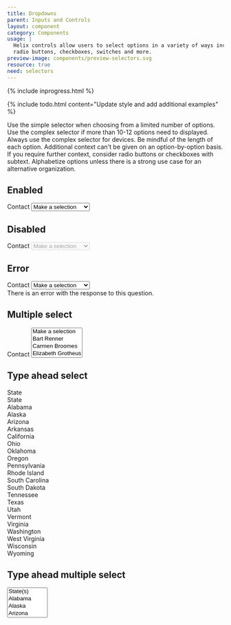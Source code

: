 ```yaml
---
title: Dropdowns
parent: Inputs and Controls
layout: component
category: Components
usage: |
  Helix controls allow users to select options in a variety of ways including
  radio buttons, checkboxes, switches and more.
preview-image: components/preview-selectors.svg
resource: true
need: selectors
---
```


{% include inprogress.html %}

{% include todo.html content="Update style and add additional examples" %}

Use the simple selector when choosing from a limited number of options. Use the
complex selector if more than 10-12 options need to displayed.
Always use the complex selector for devices. Be mindful of the length
of each option. Additional context can't be given on an option-by-option basis.
If you require further context, consider radio buttons or checkboxes with subtext.
Alphabetize options unless there is a strong use case for an alternative
organization.

## Enabled

<div class="UI form">
  <div class="field">
    <label>Contact</label>
    <select class="UI dropdown">
      <option value="">Make a selection</option>
      <option value="Bart">Bart Renner</option>
      <option value="Carmen">Carmen Broomes</option>
      <option value="Elizabeth">Elizabeth Grotheus</option>
      <option value="Eric">Eric Weidner</option>
      <option value="Lane">Lane Fielder</option>
      <option value="Mikey">Mikey Hougland</option>
      <option value="Tommy">Tommy Shook</option>
      <option value="Ty">Ty Taylor</option>
    </select>
  </div>
</div>

## Disabled
<div class="UI form">
  <div class="field">
    <label>Contact</label>
    <select class="UI dropdown disabled" disabled>
      <option value="">Make a selection</option>
      <option value="Bart">Bart Renner</option>
      <option value="Carmen">Carmen Broomes</option>
      <option value="Elizabeth">Elizabeth Grotheus</option>
      <option value="Eric">Eric Weidner</option>
      <option value="Lane">Lane Fielder</option>
      <option value="Mikey">Mikey Hougland</option>
      <option value="Tommy">Tommy Shook</option>
      <option value="Ty">Ty Taylor</option>
    </select>
  </div>
</div>

## Error

<div class="UI form error">
  <div class="field error">
    <label>Contact</label>
    <select class="UI dropdown">
      <option value="">Make a selection</option>
      <option value="Bart">Bart Renner</option>
      <option value="Carmen">Carmen Broomes</option>
      <option value="Elizabeth">Elizabeth Grotheus</option>
      <option value="Eric">Eric Weidner</option>
      <option value="Lane">Lane Fielder</option>
      <option value="Mikey">Mikey Hougland</option>
      <option value="Tommy">Tommy Shook</option>
      <option value="Ty">Ty Taylor</option>
    </select>
    <div class="UI error message">
      There is an error with the response to this question.
    </div>
  </div>
</div>

## Multiple select

<div class="UI form">
  <div class="field">
    <label>Contact</label>
    <select multiple="" class="UI dropdown">
      <option value="">Make a selection</option>
      <option value="Bart">Bart Renner</option>
      <option value="Carmen">Carmen Broomes</option>
      <option value="Elizabeth">Elizabeth Grotheus</option>
      <option value="Eric">Eric Weidner</option>
      <option value="Lane">Lane Fielder</option>
      <option value="Mikey">Mikey Hougland</option>
      <option value="Tommy">Tommy Shook</option>
      <option value="Ty">Ty Taylor</option>
    </select>
  </div>
</div>

## Type ahead select

<div class="UI form">
  <div class="field">
    <div class="UI fluid search selection dropdown">
      <input type="hidden" name="state">
      <i class="dropdown icon"></i>
      <div class="default text">State</div>
      <div class="menu">
        <div class="item" data-value="">State</div>
        <div class="item" data-value="AL">Alabama</div>
        <div class="item" data-value="AK">Alaska</div>
        <div class="item" data-value="AZ">Arizona</div>
        <div class="item" data-value="AR">Arkansas</div>
        <div class="item" data-value="CA">California</div>
        <!-- Saving your scroll sanity !-->
        <div class="item" data-value="OH">Ohio</div>
        <div class="item" data-value="OK">Oklahoma</div>
        <div class="item" data-value="OR">Oregon</div>
        <div class="item" data-value="PA">Pennsylvania</div>
        <div class="item" data-value="RI">Rhode Island</div>
        <div class="item" data-value="SC">South Carolina</div>
        <div class="item" data-value="SD">South Dakota</div>
        <div class="item" data-value="TN">Tennessee</div>
        <div class="item" data-value="TX">Texas</div>
        <div class="item" data-value="UT">Utah</div>
        <div class="item" data-value="VT">Vermont</div>
        <div class="item" data-value="VA">Virginia</div>
        <div class="item" data-value="WA">Washington</div>
        <div class="item" data-value="WV">West Virginia</div>
        <div class="item" data-value="WI">Wisconsin</div>
        <div class="item" data-value="WY">Wyoming</div>
      </div>
    </div>
  </div>
</div>

## Type ahead multiple select

<div class="UI form">
  <div class="field">
    <select class="UI fluid search dropdown" multiple="">
      <option value="">State(s)</option>
      <option value="AL">Alabama</option>
      <option value="AK">Alaska</option>
      <option value="AZ">Arizona</option>
      <option value="AR">Arkansas</option>
      <option value="CA">California</option>
      <!-- Saving your scroll sanity !-->
      <option value="OH">Ohio</option>
      <option value="OK">Oklahoma</option>
      <option value="OR">Oregon</option>
      <option value="PA">Pennsylvania</option>
      <option value="RI">Rhode Island</option>
      <option value="SC">South Carolina</option>
      <option value="SD">South Dakota</option>
      <option value="TN">Tennessee</option>
      <option value="TX">Texas</option>
      <option value="UT">Utah</option>
      <option value="VT">Vermont</option>
      <option value="VA">Virginia</option>
      <option value="WA">Washington</option>
      <option value="WV">West Virginia</option>
      <option value="WI">Wisconsin</option>
      <option value="WY">Wyoming</option>
    </select>
  </div>
</div>
